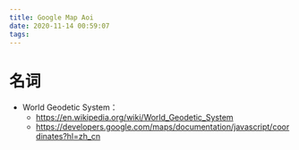 ```yaml
---
title: Google Map Aoi
date: 2020-11-14 00:59:07
tags: 
---
```


# 名词

- World Geodetic System：
  - https://en.wikipedia.org/wiki/World_Geodetic_System
  - https://developers.google.com/maps/documentation/javascript/coordinates?hl=zh_cn


